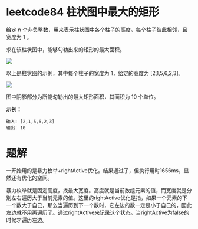 # leetcode84 柱状图中最大的矩形
给定 n 个非负整数，用来表示柱状图中各个柱子的高度。每个柱子彼此相邻，且宽度为 1 。

求在该柱状图中，能够勾勒出来的矩形的最大面积。

![](https://assets.leetcode-cn.com/aliyun-lc-upload/uploads/2018/10/12/histogram.png)

以上是柱状图的示例，其中每个柱子的宽度为 1，给定的高度为 [2,1,5,6,2,3]。

![](https://assets.leetcode-cn.com/aliyun-lc-upload/uploads/2018/10/12/histogram_area.png)

图中阴影部分为所能勾勒出的最大矩形面积，其面积为 10 个单位。

**示例：**
```
输入: [2,1,5,6,2,3]
输出: 10
```

# 题解
一开始用的是暴力枚举+rightActive优化。结果通过了，但执行用时1656ms，显然还有优化的空间。

暴力枚举就是固定高度，找最大宽度。高度就是当前数组元素的值，而宽度就是分别左右遍历大于当前元素的值。这里的rightActive优化是指，如果一个元素的下一个数大于自己，那么当遍历到下一个数时，它左边的数一定是小于自己的，因此左边就不用再遍历了。通过rightActive来记录这个状态。当rightActive为false的时候才遍历左边。
